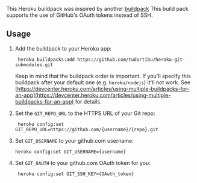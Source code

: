 This Heroku buildpack was inspired by another [buildpack](https://github.com/SectorLabs/heroku-buildpack-git-submodule.git)
This build pack supports the use of GitHub's OAuth tokens instead of SSH.

## Usage

1. Add the buildpack to your Heroku app:

        heroku buildpacks:add https://github.com/tudortibu/heroku-git-submodules.git
        
    Keep in mind that the buildpack order is important. If you'll specify this buildpack after your default one (e.g. `heroku/nodejs`) it'll not work. See [https://devcenter.heroku.com/articles/using-multiple-buildpacks-for-an-app](https://devcenter.heroku.com/articles/using-multiple-buildpacks-for-an-app) for details.

2. Set the `GIT_REPO_URL` to the HTTPS URL of your Git repo:

        heroku config:set GIT_REPO_URL=https://github.com/{username}/{repo}.git

3. Set `GIT_USERNAME` to your github.com username:
       
       heroku config:set GIT_USERNAME={username}
        
4. Set `GIT_OAUTH` to your github.com OAuth token for you:  
        
        heroku config:set GIT_SSH_KEY={OAuth_token}

